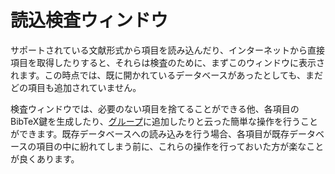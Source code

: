 # 読込検査ウィンドウ

サポートされている文献形式から項目を読み込んだり、インターネットから直接項目を取得したりすると、それらは検査のために、まずこのウィンドウに表示されます。この時点では、既に開かれているデータベースがあったとしても、まだどの項目も追加されていません。

検査ウィンドウでは、必要のない項目を捨てることができる他、各項目のBibTeX鍵を生成したり、[グループ](GroupsHelp.html)に追加したりと云った簡単な操作を行うことができます。既存データベースへの読み込みを行う場合、各項目が既存データベースの項目の中に紛れてしまう前に、これらの操作を行っておいた方が楽なことが良くあります。
